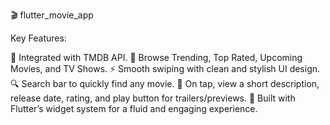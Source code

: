 🎬 flutter_movie_app

Key Features:

🔗 Integrated with TMDB API.
🎥 Browse Trending, Top Rated, Upcoming Movies, and TV Shows.
⚡ Smooth swiping with clean and stylish UI design.
🔍 Search bar to quickly find any movie.
📄 On tap, view a short description, release date, rating, and play button for trailers/previews.
📲 Built with Flutter’s widget system for a fluid and engaging experience.
